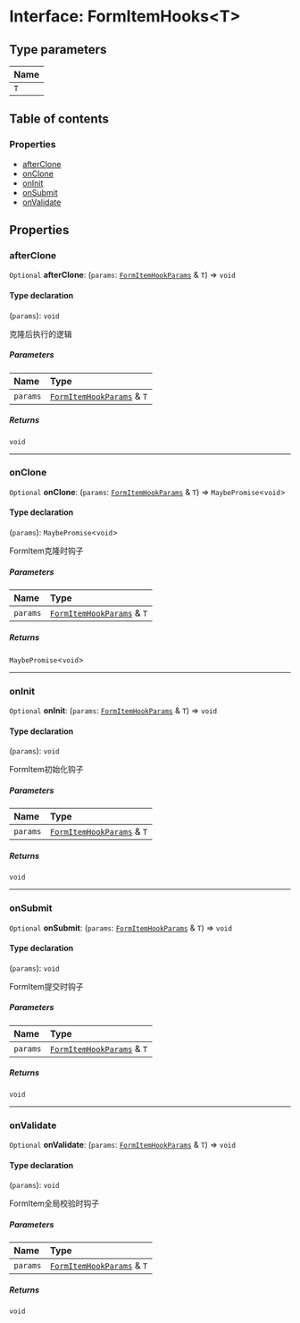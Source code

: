 # Interface: FormItemHooks\<T>

## Type parameters

| Name |
| :------ |
| `T` |

## Table of contents

### Properties

* [afterClone](/auto-docs/form-core/interfaces/FormItemHooks.md#afterclone)
* [onClone](/auto-docs/form-core/interfaces/FormItemHooks.md#onclone)
* [onInit](/auto-docs/form-core/interfaces/FormItemHooks.md#oninit)
* [onSubmit](/auto-docs/form-core/interfaces/FormItemHooks.md#onsubmit)
* [onValidate](/auto-docs/form-core/interfaces/FormItemHooks.md#onvalidate)

## Properties

### afterClone

`Optional` **afterClone**: (`params`: [`FormItemHookParams`](/auto-docs/form-core/interfaces/FormItemHookParams.md) & `T`) => `void`

#### Type declaration

(`params`): `void`

克隆后执行的逻辑

##### Parameters

| Name | Type |
| :------ | :------ |
| `params` | [`FormItemHookParams`](/auto-docs/form-core/interfaces/FormItemHookParams.md) & `T` |

##### Returns

`void`

***

### onClone

`Optional` **onClone**: (`params`: [`FormItemHookParams`](/auto-docs/form-core/interfaces/FormItemHookParams.md) & `T`) => `MaybePromise`<`void`>

#### Type declaration

(`params`): `MaybePromise`<`void`>

FormItem克隆时钩子

##### Parameters

| Name | Type |
| :------ | :------ |
| `params` | [`FormItemHookParams`](/auto-docs/form-core/interfaces/FormItemHookParams.md) & `T` |

##### Returns

`MaybePromise`<`void`>

***

### onInit

`Optional` **onInit**: (`params`: [`FormItemHookParams`](/auto-docs/form-core/interfaces/FormItemHookParams.md) & `T`) => `void`

#### Type declaration

(`params`): `void`

FormItem初始化钩子

##### Parameters

| Name | Type |
| :------ | :------ |
| `params` | [`FormItemHookParams`](/auto-docs/form-core/interfaces/FormItemHookParams.md) & `T` |

##### Returns

`void`

***

### onSubmit

`Optional` **onSubmit**: (`params`: [`FormItemHookParams`](/auto-docs/form-core/interfaces/FormItemHookParams.md) & `T`) => `void`

#### Type declaration

(`params`): `void`

FormItem提交时钩子

##### Parameters

| Name | Type |
| :------ | :------ |
| `params` | [`FormItemHookParams`](/auto-docs/form-core/interfaces/FormItemHookParams.md) & `T` |

##### Returns

`void`

***

### onValidate

`Optional` **onValidate**: (`params`: [`FormItemHookParams`](/auto-docs/form-core/interfaces/FormItemHookParams.md) & `T`) => `void`

#### Type declaration

(`params`): `void`

FormItem全局校验时钩子

##### Parameters

| Name | Type |
| :------ | :------ |
| `params` | [`FormItemHookParams`](/auto-docs/form-core/interfaces/FormItemHookParams.md) & `T` |

##### Returns

`void`
